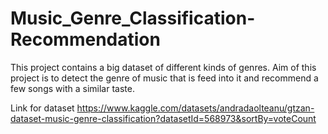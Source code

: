 # Music_Genre_Classification-Recommendation
This project contains a big dataset of different kinds of genres. Aim of this project is to detect the genre of music that is feed into it and recommend a few songs with a similar taste.

Link for dataset
https://www.kaggle.com/datasets/andradaolteanu/gtzan-dataset-music-genre-classification?datasetId=568973&sortBy=voteCount
